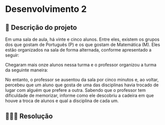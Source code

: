 # Desenvolvimento 2
## 📝 Descrição do projeto
Em uma sala de aula, há vinte e cinco alunos. Entre eles, existem os grupos dos que gostam de Português (P) e os que gostam de Matemática (M). 
Eles estão organizados na sala de forma alternada, conforme apresentado a seguir:


Chegaram mais onze alunos nessa turma e o professor organizou a turma da seguinte maneira:

No entanto, o professor se ausentou da sala por cinco minutos e, ao voltar, percebeu que um aluno que gosta de uma das disciplinas havia trocado de lugar com alguém que prefere a outra.
Sabendo que o professor tem dificuldade de memorizar, informe como ele descobriu a cadeira em que houve a troca de alunos e qual a disciplina de cada um.  

## 👨🏼‍🏫 Resolução

